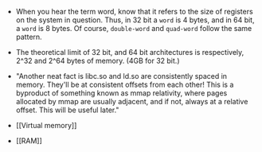 - When you hear the term word, know that it refers to the size of registers on the system in question. Thus, in 32 bit a `word` is 4 bytes, and in 64 bit, a `word` is 8 bytes. Of course, `double-word` and `quad-word` follow the same pattern.
- The theoretical limit of 32 bit, and 64 bit architectures is respectively, 2^32 and 2^64 bytes of memory.  (4GB for 32 bit.)


- "Another neat fact is libc.so and ld.so are consistently spaced in memory. They'll be at consistent offsets from each other! This is a byproduct of something known as mmap relativity, where pages allocated by mmap are usually adjacent, and if not, always at a relative offset. This will be useful later."
- [[Virtual memory]]
- [[RAM]] 
